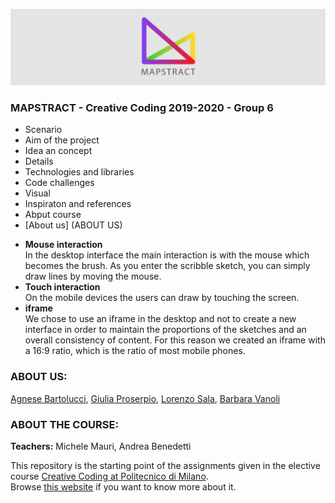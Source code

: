 ![Header](assets/header.png)
### MAPSTRACT - Creative Coding 2019-2020 - Group 6


<ul>
  <li> Scenario </li>
  <li> Aim of the project </li>
  <li> Idea an concept </li>
  <li> Details </li>
  <li> Technologies and libraries </li>
  <li> Code challenges </li>
  <li> Visual </li>
  <li> Inspiraton and references </li>
  <li> Abput course </li>
  <li> [About us] (ABOUT US) </li>
</ul>

<ul>
  <li>
    <b> Mouse interaction </b></br>
    In the desktop interface the main interaction is with the mouse which becomes the brush. As you enter the scribble sketch, you can simply draw lines by moving the mouse.
  </li>
  <li>
    <b> Touch interaction </b></br>
    On the mobile devices the users can draw by touching the screen.  
  </li>
  <li>  
    <b> iframe </b></br>
     We chose to use an iframe in the desktop and not to create a new interface in order to maintain the proportions of the sketches and an overall consistency of content. For this reason we created an iframe with a 16:9 ratio, which is the ratio of most mobile phones.
   </li>
  </ul>



### ABOUT US:
[Agnese Bartolucci](), [Giulia Proserpio](), [Lorenzo Sala](), [Barbara Vanoli]()

### ABOUT THE COURSE:
**Teachers:** Michele Mauri, Andrea Benedetti

This repository is the starting point of the assignments given in the elective course [Creative Coding at Politecnico di Milano](https://www11.ceda.polimi.it/schedaincarico/schedaincarico/controller/scheda_pubblica/SchedaPublic.do?&evn_default=evento&c_classe=696598&__pj0=0&__pj1=3ed8420c42c849845b5caa3de626e8fc).</br>
Browse [this website](https://drawwithcode.github.io/) if you want to know more about it.
